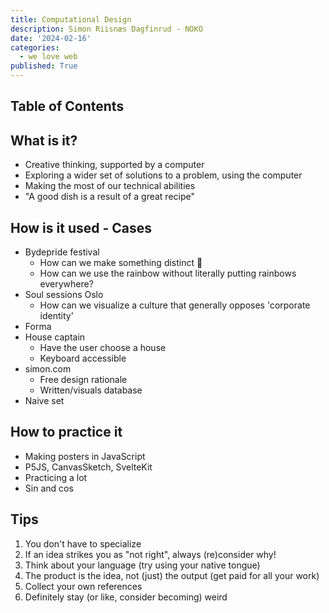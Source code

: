 ```yaml
---
title: Computational Design
description: Simon Riisnæs Dagfinrud - NOKO
date: '2024-02-16'
categories:
  - we love web
published: True
---
```


## Table of Contents

## What is it?

- Creative thinking, supported by a computer
- Exploring a wider set of solutions to a problem, using the computer
- Making the most of our technical abilities
- "A good dish is a result of a great recipe"

## How is it used - Cases

- Bydepride festival
  - How can we make something distinct 🌈
  - How can we use the rainbow without literally putting rainbows everywhere?
- Soul sessions Oslo
  - How can we visualize a culture that generally opposes 'corporate identity'
- Forma
- House captain
  - Have the user choose a house
  - Keyboard accessible
- símon.com
  - Free design rationale
  - Written/visuals database
- Naive set

## How to practice it

- Making posters in JavaScript
- P5JS, CanvasSketch, SvelteKit
- Practicing a lot
- Sin and cos

## Tips

1. You don't have to specialize
1. If an idea strikes you as "not right", always (re)consider why!
1. Think about your language (try using your native tongue)
1. The product is the idea, not (just) the output (get paid for all your work)
1. Collect your own references
1. Definitely stay (or like, consider becoming) weird
